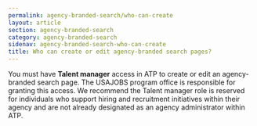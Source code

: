 ```yaml
---
permalink: agency-branded-search/who-can-create
layout: article
section: agency-branded-search
category: agency-branded-search
sidenav: agency-branded-search-who-can-create
title: Who can create or edit agency-branded search pages?
---
```

You must have **Talent manager** access in ATP to create or edit an agency-branded search page. The USAJOBS program office is responsible for granting this access. We recommend the Talent manager role is reserved for individuals who support hiring and recruitment initiatives within their agency and are not already designated as an agency administrator within ATP.  
